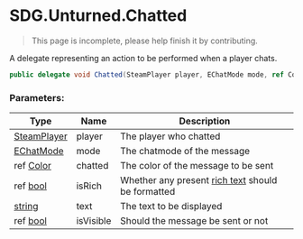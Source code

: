 # SDG.Unturned.Chatted

> This page is incomplete, please help finish it by contributing.

A delegate representing an action to be performed when a player chats.

```csharp
public delegate void Chatted(SteamPlayer player, EChatMode mode, ref Color chatted, ref bool isRich, string text, ref bool isVisible)
```

### Parameters:

Type | Name | Description
------------ | ------------- | -------------
[SteamPlayer](scripting/sdg/unturned/steamplayer) | player | The player who chatted
[EChatMode](scripting/sdg/unturned/echatmode) | mode | The chatmode of the message
ref [Color](https://docs.unity3d.com/550/Documentation/ScriptReference/Color.html) | chatted | The color of the message to be sent
ref [bool](https://docs.microsoft.com/en-us/dotnet/api/system.boolean?view=netframework-3.5) | isRich | Whether any present [rich text](https://docs.unity3d.com/550/Documentation/Manual/StyledText.html) should be formatted
[string](https://docs.microsoft.com/en-us/dotnet/api/system.string?view=netframework-3.5) | text | The text to be displayed
ref [bool](https://docs.microsoft.com/en-us/dotnet/api/system.boolean?view=netframework-3.5) | isVisible | Should the message be sent or not
